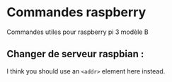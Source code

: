 # Commandes raspberry

Commandes utiles pour raspberry pi 3 modèle B

## Changer de serveur raspbian :

I think you should use an
`<addr>` element here instead.
